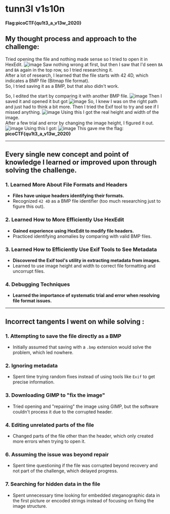 # tunn3l v1s10n
**Flag:picoCTF{qu1t3_a_v13w_2020}**
## My thought process and approach to the challenge:
Tried opening the file and nothing made sense so I tried to open it in HexEdit.
![image](https://github.com/user-attachments/assets/fbfcc32a-17b1-43db-94f3-a8c4071e9bbb)
Saw nothing wrong at first, but then I saw that I'd seen `BA` and `BA` again in the top row, so I tried researching it.        
After a lot of research, I learned that the file starts with 42 4D, which indicates a BMP file (Bitmap file format).                              
So, I tried saving it as a BMP, but that also didn't work.

So, I edited the start by comparing it with another BMP file.
![image](https://github.com/user-attachments/assets/f9daae8c-ed19-4622-bf1b-bae300268c46)
Then I saved it and opened it but got
![image](https://github.com/user-attachments/assets/d18f3276-8f99-4658-88fa-207386fd5f6c)
So, I knew I was on the right path and just had to think a bit more.
Then I tried the Exif tool to try and see if I missed anything.
![image](https://github.com/user-attachments/assets/15eeb154-1aa8-45ae-8009-566792432f38)
Using this I got the real height and width of the image.    
After a few trial and error by changing the image height, I figured it out.   
![image](https://github.com/user-attachments/assets/7f1e1f77-d54c-41a6-98c5-17b836355a26)
Using this I got:
![image](https://github.com/user-attachments/assets/00b0fb27-ac90-4dfa-afca-b7423e34a13d)
This gave me the flag: **picoCTF{qu1t3_a_v13w_2020}**

---

## Every single new concept and point of knowledge I learned or improved upon through solving the challenge.
### 1. Learned More About File Formats and Headers
- **Files have unique headers identifying their formats.**  
- Recognized `42 4D` as a BMP file identifier (too much researching just to figure this out).

### 2. Learned How to More Efficiently Use HexEdit
- **Gained experience using HexEdit to modify file headers.**  
- Practiced identifying anomalies by comparing with valid BMP files.

### 3. Learned How to Efficiently Use Exif Tools to See Metadata
- **Discovered the Exif tool's utility in extracting metadata from images.**  
- Learned to use image height and width to correct file formatting and uncorrupt files.

### 4. Debugging Techniques
- **Learned the importance of systematic trial and error when resolving file format issues.**      
 
 ---
 
##  Incorrect tangents I went on while solving :
### 1. Attempting to save the file directly as a BMP
- Initially assumed that saving with a `.bmp` extension would solve the problem, which led nowhere.

### 2. Ignoring metadata
- Spent time trying random fixes instead of using tools like `Exif` to get precise information.

### 3. Downloading GIMP to "fix the image"
- Tried opening and "repairing" the image using GIMP, but the software couldn't process it due to the corrupted header.

### 4. Editing unrelated parts of the file
- Changed parts of the file other than the header, which only created more errors when trying to open it.

### 6. Assuming the issue was beyond repair
- Spent time questioning if the file was corrupted beyond recovery and not part of the challenge, which delayed progress.

### 7. Searching for hidden data in the file
- Spent unnecessary time looking for embedded steganographic data in the first picture or encoded strings instead of focusing on fixing the image structure.


